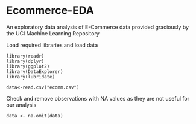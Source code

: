 # Ecommerce-EDA
An exploratory data analysis of E-Commerce data provided graciously by the UCI Machine Learning Repository

Load required libraries and load data
```
library(readr)
library(dplyr)
library(ggplot2)
library(DataExplorer)
library(lubridate)

data<-read.csv("ecomm.csv")
```

Check and remove observations with NA values as they are not useful for our analysis
```
data <- na.omit(data)
```

